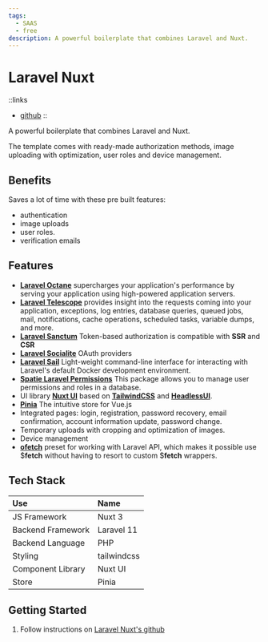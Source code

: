 ```yaml
---
tags:
  - SAAS
  - free
description: A powerful boilerplate that combines Laravel and Nuxt.
---
```


# Laravel Nuxt

::links
- [github](https://github.com/k2so-dev/laravel-nuxt)
::

A powerful boilerplate that combines Laravel and Nuxt.

The template comes with ready-made authorization methods, image uploading with optimization, user roles and device management.

## Benefits

Saves a lot of time with these pre built features:

- authentication
- image uploads
- user roles.
- verification emails

## Features

- [**Laravel Octane**](https://laravel.com/docs/11.x/octane) supercharges your application's performance by serving your application using high-powered application servers.
- [**Laravel Telescope**](https://laravel.com/docs/11.x/telescope) provides insight into the requests coming into your application, exceptions, log entries, database queries, queued jobs, mail, notifications, cache operations, scheduled tasks, variable dumps, and more.
- [**Laravel Sanctum**](https://laravel.com/docs/11.x/sanctum) Token-based authorization is compatible with **SSR** and **CSR**
- [**Laravel Socialite**](https://laravel.com/docs/11.x/socialite) OAuth providers
- [**Laravel Sail**](https://laravel.com/docs/11.x/sail) Light-weight command-line interface for interacting with Laravel's default Docker development environment.
- [**Spatie Laravel Permissions**](https://spatie.be/docs/laravel-permission/v6/introduction) This package allows you to manage user permissions and roles in a database.
- UI library [**Nuxt UI**](https://ui.nuxt.com/) based on [**TailwindCSS**](https://tailwindui.com/) and [**HeadlessUI**](https://headlessui.com/).
- [**Pinia**](https://pinia.vuejs.org/ssr/nuxt.html) The intuitive store for Vue.js
- Integrated pages: login, registration, password recovery, email confirmation, account information update, password change.
- Temporary uploads with cropping and optimization of images.
- Device management
- [**ofetch**](https://github.com/unjs/ofetch) preset for working with Laravel API, which makes it possible
  use $**fetch** without having to resort to custom $**fetch** wrappers.

## Tech Stack

| Use               | Name        |
| :---------------- | :---------- |
| JS Framework      | Nuxt 3      |
| Backend Framework | Laravel 11  |
| Backend Language  | PHP         |
| Styling           | tailwindcss |
| Component Library | Nuxt UI     |
| Store             | Pinia       |

## Getting Started

1. Follow instructions on [Laravel Nuxt's github](https://github.com/k2so-dev/laravel-nuxt)
